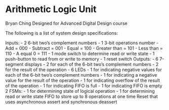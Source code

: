 # Arithmetic Logic Unit
Bryan Ching
Designed for Advanced Digital Design course

The following is a list of system design specifications:

  Inputs:
    - 2 6-bit two’s complement numbers
    - 1 3-bit operations number
      - Add = 000
      - Subtract = 001
      - Equal = 100
      - Greater than = 101
      - Less than = 110
      - A equal 0 = 111
    - 1 mode switch to determine read or write state
    - 1 push-button to read from or write to memory
    - 1 reset switch
  Outputs:
    - 6 7-segment displays
      - 2 for each of the 6-bit two’s complement numbers
      - 2 for the result of the operation
    - 6 LEDs
      - 1 for indicating negative values for each of the 6-bit two’s complement numbers
      - 1 for indicating a negative value for the result of the operation
      - 1 for indicating overflow of the result of the operation
      - 1 for indicating FIFO is full
      - 1 for indicating FIFO is empty
  2 FSMs:
    - 1 for determining state of logical operation
    - 1 for determining read or write state
  FIFO to store up to 8 operations at one time
  Reset that uses asynchronous assert and synchronous deassert
